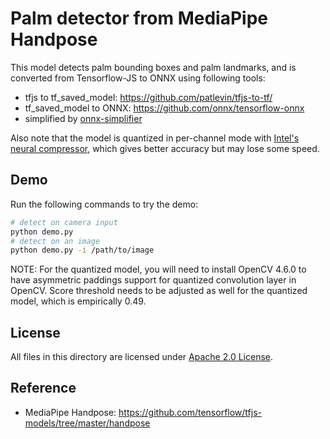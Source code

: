 # Palm detector from MediaPipe Handpose

This model detects palm bounding boxes and palm landmarks, and is converted from Tensorflow-JS to ONNX using following tools:
- tfjs to tf_saved_model:  https://github.com/patlevin/tfjs-to-tf/
- tf_saved_model to ONNX: https://github.com/onnx/tensorflow-onnx
- simplified by [onnx-simplifier](https://github.com/daquexian/onnx-simplifier)

Also note that the model is quantized in per-channel mode with [Intel's neural compressor](https://github.com/intel/neural-compressor), which gives better accuracy but may lose some speed.

## Demo

Run the following commands to try the demo:
```bash
# detect on camera input
python demo.py
# detect on an image
python demo.py -i /path/to/image
```

NOTE: For the quantized model, you will need to install OpenCV 4.6.0 to have asymmetric paddings support for quantized convolution layer in OpenCV. Score threshold needs to be adjusted as well for the quantized model, which is empirically 0.49.

## License

All files in this directory are licensed under [Apache 2.0 License](./LICENSE).

## Reference

- MediaPipe Handpose: https://github.com/tensorflow/tfjs-models/tree/master/handpose
